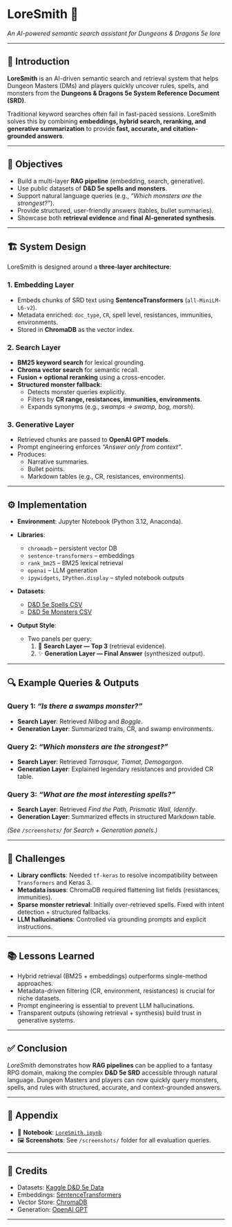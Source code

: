 # LoreSmith 🔮  
*An AI-powered semantic search assistant for Dungeons & Dragons 5e lore*

---

## 📖 Introduction
**LoreSmith** is an AI-driven semantic search and retrieval system that helps Dungeon Masters (DMs) and players quickly uncover rules, spells, and monsters from the **Dungeons & Dragons 5e System Reference Document (SRD)**.

Traditional keyword searches often fail in fast-paced sessions. LoreSmith solves this by combining **embeddings, hybrid search, reranking, and generative summarization** to provide **fast, accurate, and citation-grounded answers**.

---

## 🎯 Objectives
- Build a multi-layer **RAG pipeline** (embedding, search, generative).  
- Use public datasets of **D&D 5e spells and monsters**.  
- Support natural language queries (e.g., *“Which monsters are the strongest?”*).  
- Provide structured, user-friendly answers (tables, bullet summaries).  
- Showcase both **retrieval evidence** and **final AI-generated synthesis**.  

---

## 🏗️ System Design

LoreSmith is designed around a **three-layer architecture**:

### 1. Embedding Layer
- Embeds chunks of SRD text using **SentenceTransformers** (`all-MiniLM-L6-v2`).  
- Metadata enriched: `doc_type`, `CR`, spell level, resistances, immunities, environments.  
- Stored in **ChromaDB** as the vector index.  

### 2. Search Layer
- **BM25 keyword search** for lexical grounding.  
- **Chroma vector search** for semantic recall.  
- **Fusion + optional reranking** using a cross-encoder.  
- **Structured monster fallback**:
  - Detects monster queries explicitly.
  - Filters by **CR range, resistances, immunities, environments**.  
  - Expands synonyms (e.g., *swamps → swamp, bog, marsh*).  

### 3. Generative Layer
- Retrieved chunks are passed to **OpenAI GPT models**.  
- Prompt engineering enforces *“Answer only from context”*.  
- Produces:
  - Narrative summaries.  
  - Bullet points.  
  - Markdown tables (e.g., CR, resistances, environments).  

---

## ⚙️ Implementation

- **Environment**: Jupyter Notebook (Python 3.12, Anaconda).  
- **Libraries**:  
  - `chromadb` – persistent vector DB  
  - `sentence-transformers` – embeddings  
  - `rank_bm25` – BM25 lexical retrieval  
  - `openai` – LLM generation  
  - `ipywidgets`, `IPython.display` – styled notebook outputs  

- **Datasets**:  
  - [D&D 5e Spells CSV](https://github.com/wjsutton/games_night_viz/blob/main/challenges/9_bonus_challenges/202206_datafamcon_dnd/dnd-spells.csv)  
  - [D&D 5e Monsters CSV](https://github.com/wjsutton/games_night_viz/blob/main/challenges/9_bonus_challenges/202206_datafamcon_dnd/dnd_monsters.csv)  

- **Output Style**:  
  - Two panels per query:  
    1. 🔎 **Search Layer — Top 3** (retrieval evidence).  
    2. ✨ **Generation Layer — Final Answer** (synthesized output).  

---

## 🔍 Example Queries & Outputs

### Query 1: *“Is there a swamps monster?”*  
- **Search Layer**: Retrieved *Nilbog* and *Boggle*.  
- **Generation Layer**: Summarized traits, CR, and swamp environments.  

### Query 2: *“Which monsters are the strongest?”*  
- **Search Layer**: Retrieved *Tarrasque, Tiamat, Demogorgon*.  
- **Generation Layer**: Explained legendary resistances and provided CR table.  

### Query 3: *“What are the most interesting spells?”*  
- **Search Layer**: Retrieved *Find the Path, Prismatic Wall, Identify*.  
- **Generation Layer**: Summarized effects in structured Markdown table.  

*(See `/screenshots/` for Search + Generation panels.)*

---

## 🚧 Challenges
- **Library conflicts**: Needed `tf-keras` to resolve incompatibility between `Transformers` and Keras 3.  
- **Metadata issues**: ChromaDB required flattening list fields (resistances, immunities).  
- **Sparse monster retrieval**: Initially over-retrieved spells. Fixed with intent detection + structured fallbacks.  
- **LLM hallucinations**: Controlled via grounding prompts and explicit instructions.  

---

## 📚 Lessons Learned
- Hybrid retrieval (BM25 + embeddings) outperforms single-method approaches.  
- Metadata-driven filtering (CR, environment, resistances) is crucial for niche datasets.  
- Prompt engineering is essential to prevent LLM hallucinations.  
- Transparent outputs (showing retrieval + synthesis) build trust in generative systems.  

---

## ✅ Conclusion
*LoreSmith* demonstrates how **RAG pipelines** can be applied to a fantasy RPG domain, making the complex **D&D 5e SRD** accessible through natural language. Dungeon Masters and players can now quickly query monsters, spells, and rules with structured, accurate, and context-grounded answers.  

---

## 📎 Appendix
- 📂 **Notebook**: [`LoreSmith.ipynb`](./LoreSmith.ipynb)  
- 🖼️ **Screenshots**: See `/screenshots/` folder for all evaluation queries.  

---

## 🧙 Credits
- Datasets: [Kaggle D&D 5e Data](https://www.kaggle.com/)  
- Embeddings: [SentenceTransformers](https://www.sbert.net/)  
- Vector Store: [ChromaDB](https://www.trychroma.com/)  
- Generation: [OpenAI GPT](https://openai.com/)  

---

